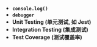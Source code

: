 - **`console.log()`**
- **`debugger`**
- **Unit Testing (单元测试, 如 Jest)**
- **Integration Testing (集成测试)**
- **Test Coverage (测试覆盖率)**